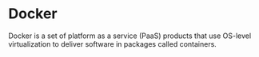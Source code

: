 # Docker

Docker is a set of platform as a service (PaaS) products that use OS-level virtualization to deliver software in packages called containers.